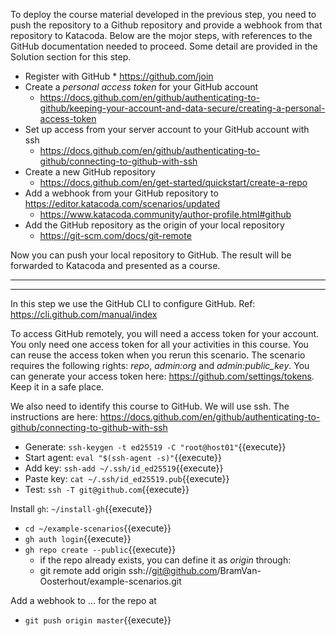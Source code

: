 To deploy the course material developed in the previous step, you need to push the repository to a Github repository and provide a webhook from that repository to Katacoda. Below are the mojor steps, with references to the GitHub documentation needed to proceed. Some detail are provided in the Solution section for this step.

* Register with GitHub \* <https://github.com/join>
* Create a _personal access token_ for your GitHub account
  * <https://docs.github.com/en/github/authenticating-to-github/keeping-your-account-and-data-secure/creating-a-personal-access-token>
* Set up access from your server account to your GitHub account with ssh
  * <https://docs.github.com/en/github/authenticating-to-github/connecting-to-github-with-ssh>
* Create a new GitHub repository
  * <https://docs.github.com/en/get-started/quickstart/create-a-repo>
* Add a webhook from your GitHub repository to <https://editor.katacoda.com/scenarios/updated>
  * <https://www.katacoda.community/author-profile.html#github>
* Add the GitHub repository as the origin of your local repository
  * <https://git-scm.com/docs/git-remote>

Now you can push your local repository to GitHub. The result will be forwarded to Katacoda and presented as a course.

----

----

In this step we use the GitHub CLI to configure GitHub. Ref: <https://cli.github.com/manual/index>

To access GitHub remotely, you will need a access token for your account. You only need one access token for all your activities in this course. You can reuse the access token when you rerun this scenario. The scenario requires the following rights: _repo_, _admin:org_ and _admin:public\_key_. You can generate your access token here: <https://github.com/settings/tokens>. Keep it in a safe place.

We also need to identify this course to GitHub. We will use ssh. The instructions are here: <https://docs.github.com/en/github/authenticating-to-github/connecting-to-github-with-ssh>

* Generate: `ssh-keygen -t ed25519 -C "root@host01"`{{execute}}
* Start agent: `eval "$(ssh-agent -s)"`{{execute}}
* Add key: `ssh-add ~/.ssh/id_ed25519`{{execute}}
* Paste key: `cat ~/.ssh/id_ed25519.pub`{{execute}}
* Test: `ssh -T git@github.com`{{execute}}

Install `gh`: `~/install-gh`{{execute}}

* `cd ~/example-scenarios`{{execute}}
* `gh auth login`{{execute}}
* `gh repo create --public`{{execute}}
  * if the repo already exists, you can define it as _origin_ through:
  * git remote add origin ssh://git@github.com/BramVan-Oosterhout/example-scenarios.git

Add a webhook to ... for the repo at

* `git push origin master`{{execute}}

